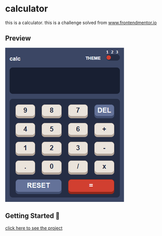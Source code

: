 # calculator
this is a calculator. this is a challenge solved from www.frontendmentor.io

## Preview

![](https://github.com/fabio-andres/calculator/blob/main/Captura%20de%20pantalla%202023-01-08%20213438.png)

## Getting Started 🚀

[click here to see the project](https://fabio-andres.github.io/calculator/)
